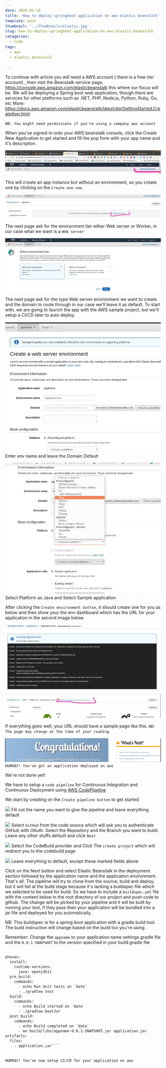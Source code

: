 ```yaml
---
date: 2020-01-18
title: 'How to deploy springboot application on aws elastic beanstalk'
template: post
thumbnail: '../thumbnails/elastic.jpg'
slug: how-to-deploy-springboot-application-on-aws:elastic-beanstalk
categories:
  - Code
tags:
  - aws
  - elastic beanstalk
 
---
```


To continue with article you will need  a AWS account ( there is a free-tier account) , then visit the Beanstalk service page,  https://console.aws.amazon.com/elasticbeanstalk  this where our focus will be. We will be deploying a  Spring boot web application, though there are services for other platforms such as  .NET,  PHP,  Node.js,  Python,  Ruby,  Go, etc More:  https://docs.aws.amazon.com/elasticbeanstalk/latest/dg/GettingStarted.CreateApp.html

``NB: You might need permissions if you're using a company aws account``

When you've signed-in onto your AWS beanstalk console, click the Create New Application  to get started and fill the pop form with your app name and it's description.

![](../images/aws.jpg)

This will create an app instance but without an environment, so you create one by clicking on the `Create one now` 

![](../images/aws2.jpg)

The next page ask for the environment tier either Web server or Worker, in our case what we want is a `Web server`

![](../images/aws3.jpg)

The next page ask for the type Web server  environment we want to create and the domain to route through in our case we'll leave it as default. To start with,  we are going to launch the app with the AWS sample project, but we'll setup a CI/CD later to auto deploy.


![](../images/aws4.jpg)
Enter env name and leave the Domain Default


![](../images/aws5.jpg)
Select Platform as Java and Select Sample application

After clicking the ```Create environment button```,  it should create one for you as below and then show your the env dashboard which has the URL for your application in the second image below.

![](../images/aws6.jpg)

![](../images/aws7.jpg)

If everything goes well, your URL should have a sample page like this.               ``NB: The page may change at the time of your reading``

![](../images/aws8.png)
```HURRAY! You've got an application deployed on aws```

We're not done yet! 

We  have to setup a ``code pipeline`` for Continuous Integration and Continuous Deployment using [AWS CodePipeline](https://aws.amazon.com/codepipeline/)  

We start by creating on the ``Create pipeline button`` to get started

![](../images/aws9.jpg)
Fill out the name you want to give the pipeline and  leave everything default


![](../images/aws10.jpg)
Select ``GitHub`` from the code source which will ask you to authenticate GitHub with OAuth. Select the Repository and the Branch you want to build. Leave any other stuffs default and click ``Next``


![](../images/aws11.jpg)
Select the CodeBuild provider  and Click The ``create project`` which will  redirect you to the codebuild page


![](../images/aws12.jpg)
Leave everything to default, except these marked fields above

Click on the Next button  and select Elastic Beanstalk in the deployment section followed by the application name and the application environment.  That's all. The pipeline will try to clone from the source, build and deploy, but it will fail at the build  stage because it's lacking a buildspec file which we selected to be used for build. So we have to include a ``buildspec.yml`` file with the content below in the root directory of our project and push code to github. The change will be picked by your pipeline and it will be built by running your test, if they pass then your application will be bundled into a jar file and deployed for you automatically.

NB: This buildspec is for a spring boot application with a gradle build tool. The build instruction will change based on the build too you're using . 

Remember:  Change the ``appname`` to your application name settings.gradle file and the ``0.0.1-SNAPSHOT`` to the version specified in your build.gradle file

````version: 0.2

phases:
  install:
    runtime-versions:
      java: openjdk11
  pre_build:
    commands:
      - echo Run Unit tests on `date`
      - ./gradlew test
  build:
    commands:
      - echo Build started on `date`
      - ./gradlew bootJar
  post_build:
    commands:
      - echo Build completed on `date`
      - mv build/libs/appname-0.0.1-SNAPSHOT.jar application.jar
artifacts:
  files:
    - application.jar````


HURRAY! You've now setup CI/CD for your application on aws 
